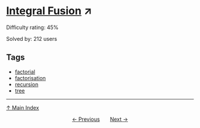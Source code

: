 # [Integral Fusion](https://projecteuler.net/problem=829) ↗️

Difficulty rating: 45%

Solved by: 212 users
## Tags

- [factorial](../tags/factorial.md)
- [factorisation](../tags/factorisation.md)
- [recursion](../tags/recursion.md)
- [tree](../tags/tree.md)



---

[↑ Main Index](../README.md)


<div align=center><a href='828.md'>← Previous</a> &nbsp;&nbsp; &nbsp;&nbsp;  <a href='830.md'>Next →</a></div>
